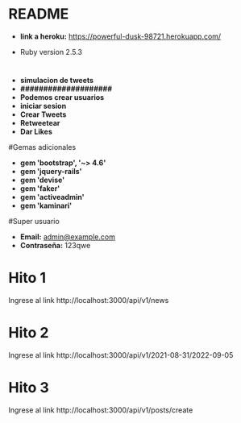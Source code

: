 # README

* **link a heroku:** https://powerful-dusk-98721.herokuapp.com/


* Ruby version
2.5.3

#
* **simulacion de tweets**
* **####################**
* **Podemos crear usuarios**
* **iniciar sesion**
* **Crear Tweets**
* **Retweetear**
* **Dar Likes**

#Gemas adicionales
* **gem 'bootstrap', '~> 4.6'**
* **gem 'jquery-rails'**
* **gem 'devise'**
* **gem 'faker'**
* **gem 'activeadmin'**
* **gem 'kaminari'**

#Super usuario
* **Email:** admin@example.com
* **Contraseña:** 123qwe

# Hito 1 
Ingrese al link http://localhost:3000/api/v1/news
# Hito 2
Ingrese al link http://localhost:3000/api/v1/2021-08-31/2022-09-05
# Hito 3
Ingrese al link http://localhost:3000/api/v1/posts/create